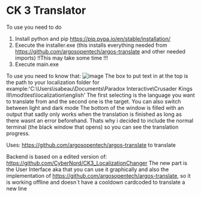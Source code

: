 # CK 3 Translator
To use you need to do
1. Install python and pip https://pip.pypa.io/en/stable/installation/
2. Execute the installer.exe (this installs everything needed from https://github.com/argosopentech/argos-translate and other needed imports) !!This may take some time !!!
3. Execute main.exe

To use you need to know that:
![image](https://github.com/IsaBeau-Dev/CK-3-Translator/assets/90000605/211b4b01-d478-41fe-ad4f-4b700e0ab8e7)
The box to put text in at the top is the path to your localization folder for example:'C:\Users\isabeau\Documents\Paradox Interactive\Crusader Kings III\mod\test\localization\english' The first selecting is the language you want to translate from and the second one is the target.
You can also switch between light and dark mode
The bottom of the window is filled with an output that sadly only works when the translation is finished as long as there wasnt an error beforehand. Thats why i decided to include the normal terminal (the black window that opens) so you can see the translation progress.


 
Uses: https://github.com/argosopentech/argos-translate to translate

Backend is based on a edited version of: https://github.com/CyberNord/CK3_LocalizationChanger
The new part is the User Interface aka that you can use it graphically and also the implementation of https://github.com/argosopentech/argos-translate, so it is working offline and doesn`t have a cooldown cardcoded to translate a new line
